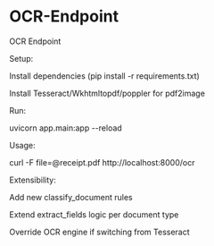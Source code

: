 # OCR-Endpoint
OCR Endpoint

Setup:

Install dependencies (pip install -r requirements.txt)

Install Tesseract/Wkhtmltopdf/poppler for pdf2image

Run:

uvicorn app.main:app --reload

Usage:

curl -F file=@receipt.pdf http://localhost:8000/ocr

Extensibility:

Add new classify_document rules

Extend extract_fields logic per document type

Override OCR engine if switching from Tesseract
